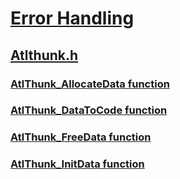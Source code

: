 # [Error Handling](../_debug/index.md)
## [Atlthunk.h](index.md)
### [AtlThunk_AllocateData function](../atlthunk/nf-atlthunk-atlthunk_allocatedata.md)
### [AtlThunk_DataToCode function](../atlthunk/nf-atlthunk-atlthunk_datatocode.md)
### [AtlThunk_FreeData function](../atlthunk/nf-atlthunk-atlthunk_freedata.md)
### [AtlThunk_InitData function](../atlthunk/nf-atlthunk-atlthunk_initdata.md)
